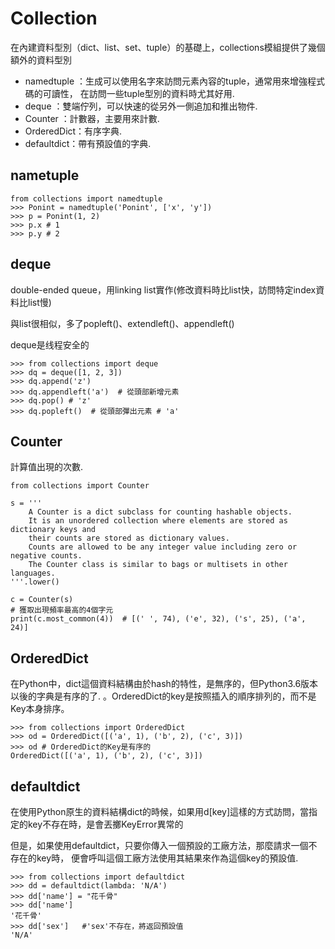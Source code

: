 
# Collection
在內建資料型別（dict、list、set、tuple）的基礎上，collections模組提供了幾個額外的資料型別
* namedtuple ：生成可以使用名字來訪問元素內容的tuple，通常用來增強程式碼的可讀性， 在訪問一些tuple型別的資料時尤其好用.
* deque      ：雙端佇列，可以快速的從另外一側追加和推出物件.
* Counter    ：計數器，主要用來計數.
* OrderedDict：有序字典.
* defaultdict：帶有預設值的字典.

## nametuple
```
from collections import namedtuple
>>> Ponint = namedtuple('Ponint', ['x', 'y'])
>>> p = Ponint(1, 2)
>>> p.x # 1
>>> p.y # 2
```

## deque
double-ended queue，用linking list實作(修改資料時比list快，訪問特定index資料比list慢)

與list很相似，多了popleft()、extendleft()、appendleft()

deque是线程安全的
```
>>> from collections import deque
>>> dq = deque([1, 2, 3])
>>> dq.append('z')
>>> dq.appendleft('a')  # 從頭部新增元素
>>> dq.pop() # 'z'
>>> dq.popleft()  # 從頭部彈出元素 # 'a'
```

## Counter
計算值出現的次數.
```
from collections import Counter

s = '''
    A Counter is a dict subclass for counting hashable objects. 
    It is an unordered collection where elements are stored as dictionary keys and 
    their counts are stored as dictionary values. 
    Counts are allowed to be any integer value including zero or negative counts. 
    The Counter class is similar to bags or multisets in other languages.
'''.lower()

c = Counter(s)
# 獲取出現頻率最高的4個字元
print(c.most_common(4))  # [(' ', 74), ('e', 32), ('s', 25), ('a', 24)]
```

## OrderedDict
在Python中，dict這個資料結構由於hash的特性，是無序的，但Python3.6版本以後的字典是有序的了.
。OrderedDict的key是按照插入的順序排列的，而不是Key本身排序。
```
>>> from collections import OrderedDict
>>> od = OrderedDict([('a', 1), ('b', 2), ('c', 3)])
>>> od # OrderedDict的Key是有序的
OrderedDict([('a', 1), ('b', 2), ('c', 3)])
```

## defaultdict
在使用Python原生的資料結構dict的時候，如果用d[key]這樣的方式訪問，當指定的key不存在時，是會丟擲KeyError異常的

但是，如果使用defaultdict，只要你傳入一個預設的工廠方法，那麼請求一個不存在的key時， 便會呼叫這個工廠方法使用其結果來作為這個key的預設值.

```
>>> from collections import defaultdict
>>> dd = defaultdict(lambda: 'N/A')
>>> dd['name'] = "花千骨"
>>> dd['name']
'花千骨'
>>> dd['sex']   #'sex'不存在，將返回預設值
'N/A'
```